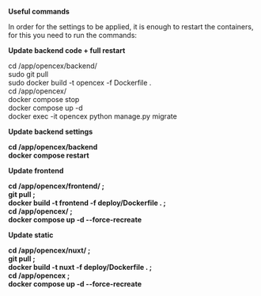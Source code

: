 

**Useful commands** 

In order for the settings to be applied, it is enough to restart the containers, for this you need to run the commands: 

**Update backend code \+ full restart** 

cd /app/opencex/backend/   
sudo git pull   
sudo docker build \-t opencex \-f Dockerfile .   
cd /app/opencex/   
docker compose stop   
docker compose up \-d   
docker exec \-it opencex python manage.py migrate 

**Update backend settings** 

**cd /app/opencex/backend**   
**docker compose restart** 

**Update frontend** 

**cd /app/opencex/frontend/ ;**  
**git pull ;**  
**docker build \-t frontend \-f deploy/Dockerfile . ;**  
**cd /app/opencex/ ;**   
**docker compose up \-d \--force-recreate** 

**Update static** 

**cd /app/opencex/nuxt/ ;**  
**git pull ;**  
**docker build \-t nuxt \-f deploy/Dockerfile . ;**  
**cd /app/opencex ;**  
**docker compose up \-d \--force-recreate** 

